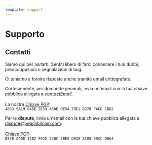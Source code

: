 ```yaml
---
template: support
---
```

<!--[intro]-->
# Supporto

<!--[contact]-->
## Contatti

Siamo qui per aiutarti. Sentiti libero di farci conoscere i tuoi dubbi, preoccupazioni o segnalazioni di bug.

Ci teniamo a fornire risposte anche tramite email crittografate.

Cortesemente, per domande generali, invia un'email con la tua chiave pubblica allegata a [$contactEmail$](mailto:$contactEmail$).
<br><br>
La nostra [Chiave PGP](https://keys.openpgp.org/vks/v1/by-fingerprint/48339A19645E2E53488E0E5479E1B270FACD1BD2):
<br>
`4833 9A19 645E 2E53 488E 0E54 79E1 B270 FACD 1BD2`

Per le **dispute**, invia un'email con la tua chiave pubblica allegata a  [dispute@peachbitcoin.com](mailto:dispute@peachbitcoin.com).
<br><br>
[Chiave PGP](https://keys.openpgp.org/search?q=DE7EA40D1102F02553BC3BE8D93581859DCCD664):
<br>
`DE7E A40D 1102 F025 53BC 3BE8 D935 8185 9DCC D664`
